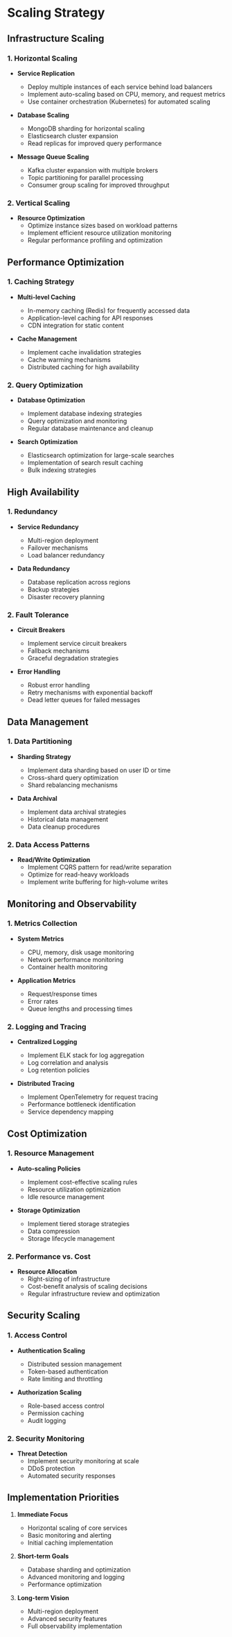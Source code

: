 # Scaling Strategy

## Infrastructure Scaling

### 1. Horizontal Scaling

- **Service Replication**

  - Deploy multiple instances of each service behind load balancers
  - Implement auto-scaling based on CPU, memory, and request metrics
  - Use container orchestration (Kubernetes) for automated scaling

- **Database Scaling**

  - MongoDB sharding for horizontal scaling
  - Elasticsearch cluster expansion
  - Read replicas for improved query performance

- **Message Queue Scaling**
  - Kafka cluster expansion with multiple brokers
  - Topic partitioning for parallel processing
  - Consumer group scaling for improved throughput

### 2. Vertical Scaling

- **Resource Optimization**
  - Optimize instance sizes based on workload patterns
  - Implement efficient resource utilization monitoring
  - Regular performance profiling and optimization

## Performance Optimization

### 1. Caching Strategy

- **Multi-level Caching**

  - In-memory caching (Redis) for frequently accessed data
  - Application-level caching for API responses
  - CDN integration for static content

- **Cache Management**
  - Implement cache invalidation strategies
  - Cache warming mechanisms
  - Distributed caching for high availability

### 2. Query Optimization

- **Database Optimization**

  - Implement database indexing strategies
  - Query optimization and monitoring
  - Regular database maintenance and cleanup

- **Search Optimization**
  - Elasticsearch optimization for large-scale searches
  - Implementation of search result caching
  - Bulk indexing strategies

## High Availability

### 1. Redundancy

- **Service Redundancy**

  - Multi-region deployment
  - Failover mechanisms
  - Load balancer redundancy

- **Data Redundancy**
  - Database replication across regions
  - Backup strategies
  - Disaster recovery planning

### 2. Fault Tolerance

- **Circuit Breakers**

  - Implement service circuit breakers
  - Fallback mechanisms
  - Graceful degradation strategies

- **Error Handling**
  - Robust error handling
  - Retry mechanisms with exponential backoff
  - Dead letter queues for failed messages

## Data Management

### 1. Data Partitioning

- **Sharding Strategy**

  - Implement data sharding based on user ID or time
  - Cross-shard query optimization
  - Shard rebalancing mechanisms

- **Data Archival**
  - Implement data archival strategies
  - Historical data management
  - Data cleanup procedures

### 2. Data Access Patterns

- **Read/Write Optimization**
  - Implement CQRS pattern for read/write separation
  - Optimize for read-heavy workloads
  - Implement write buffering for high-volume writes

## Monitoring and Observability

### 1. Metrics Collection

- **System Metrics**

  - CPU, memory, disk usage monitoring
  - Network performance monitoring
  - Container health monitoring

- **Application Metrics**
  - Request/response times
  - Error rates
  - Queue lengths and processing times

### 2. Logging and Tracing

- **Centralized Logging**

  - Implement ELK stack for log aggregation
  - Log correlation and analysis
  - Log retention policies

- **Distributed Tracing**
  - Implement OpenTelemetry for request tracing
  - Performance bottleneck identification
  - Service dependency mapping

## Cost Optimization

### 1. Resource Management

- **Auto-scaling Policies**

  - Implement cost-effective scaling rules
  - Resource utilization optimization
  - Idle resource management

- **Storage Optimization**
  - Implement tiered storage strategies
  - Data compression
  - Storage lifecycle management

### 2. Performance vs. Cost

- **Resource Allocation**
  - Right-sizing of infrastructure
  - Cost-benefit analysis of scaling decisions
  - Regular infrastructure review and optimization

## Security Scaling

### 1. Access Control

- **Authentication Scaling**

  - Distributed session management
  - Token-based authentication
  - Rate limiting and throttling

- **Authorization Scaling**
  - Role-based access control
  - Permission caching
  - Audit logging

### 2. Security Monitoring

- **Threat Detection**
  - Implement security monitoring at scale
  - DDoS protection
  - Automated security responses

## Implementation Priorities

1. **Immediate Focus**

   - Horizontal scaling of core services
   - Basic monitoring and alerting
   - Initial caching implementation

2. **Short-term Goals**

   - Database sharding and optimization
   - Advanced monitoring and logging
   - Performance optimization

3. **Long-term Vision**
   - Multi-region deployment
   - Advanced security features
   - Full observability implementation
